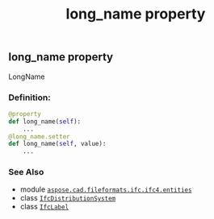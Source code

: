 ﻿---
title: long_name property
second_title: Aspose.CAD for Python via .NET API References
description: 
type: docs
weight: 60
url: /aspose.cad.fileformats.ifc.ifc4.entities/ifcdistributionsystem/long_name/
is_root: false
---

## long_name property


LongName
### Definition:
```python
@property
def long_name(self):
    ...
@long_name.setter
def long_name(self, value):
    ...
```

### See Also
* module [`aspose.cad.fileformats.ifc.ifc4.entities`](../../)
* class [`IfcDistributionSystem`](/cad/python-net/aspose.cad.fileformats.ifc.ifc4.entities/ifcdistributionsystem)
* class [`IfcLabel`](/cad/python-net/aspose.cad.fileformats.ifc.ifc4.types/ifclabel)
